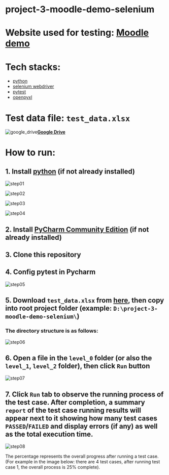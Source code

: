 # **project-3-moodle-demo-selenium**

# **Website used for testing:** [Moodle demo](https://school.moodledemo.net/)

# **Tech stacks:**
- [python](https://www.python.org/downloads/)
- [selenium webdriver](https://www.selenium.dev/documentation/webdriver/getting_started/install_library/)
- [pytest](https://pypi.org/project/pytest/)
- [openpyxl](https://pypi.org/project/openpyxl/)


# **Test data file:** `test_data.xlsx`
![google_drive](https://ssl.gstatic.com/images/branding/product/1x/drive_2020q4_48dp.png)[**Google Drive**](https://docs.google.com/spreadsheets/d/1b7RbgUlz37cmoLDspodr4RVmjNMAUm7s/edit?usp=drive_link&ouid=108255664829481892302&rtpof=true&sd=true)

# **How to run:**
## 1. Install [python](https://www.python.org/downloads/) (if not already installed)
![step01](https://github-production-user-asset-6210df.s3.amazonaws.com/84076266/287787613-005e3b6c-387d-4683-811a-adc7093a01f9.png?X-Amz-Algorithm=AWS4-HMAC-SHA256&X-Amz-Credential=AKIAIWNJYAX4CSVEH53A%2F20231204%2Fus-east-1%2Fs3%2Faws4_request&X-Amz-Date=20231204T175446Z&X-Amz-Expires=300&X-Amz-Signature=7995efd4d61e0eea8236ff98addffd33ab860b94d9b649dfda3849d4422bc6b2&X-Amz-SignedHeaders=host&actor_id=84076266&key_id=0&repo_id=726509442)

![step02](https://github-production-user-asset-6210df.s3.amazonaws.com/84076266/287788494-a6005d36-6283-44a8-9df7-4e496802638e.PNG?X-Amz-Algorithm=AWS4-HMAC-SHA256&X-Amz-Credential=AKIAIWNJYAX4CSVEH53A%2F20231204%2Fus-east-1%2Fs3%2Faws4_request&X-Amz-Date=20231204T175825Z&X-Amz-Expires=300&X-Amz-Signature=5db238fb07a24e6d671653b92524fd3d2c5d204648a4fa427e07a6790fb2ff42&X-Amz-SignedHeaders=host&actor_id=84076266&key_id=0&repo_id=726509442)

![step03](https://github-production-user-asset-6210df.s3.amazonaws.com/84076266/287788537-0f8fe877-14f0-454c-8a95-9569bd48ac21.png?X-Amz-Algorithm=AWS4-HMAC-SHA256&X-Amz-Credential=AKIAIWNJYAX4CSVEH53A%2F20231204%2Fus-east-1%2Fs3%2Faws4_request&X-Amz-Date=20231204T175855Z&X-Amz-Expires=300&X-Amz-Signature=5a0e7982cf4507d9fea772a6216d914cd66b7f3cd624c2439696cf43ff8918d9&X-Amz-SignedHeaders=host&actor_id=84076266&key_id=0&repo_id=726509442)

![step04](https://github-production-user-asset-6210df.s3.amazonaws.com/84076266/287788553-37b59ce6-7f94-4ed6-851b-826a82a1fd79.png?X-Amz-Algorithm=AWS4-HMAC-SHA256&X-Amz-Credential=AKIAIWNJYAX4CSVEH53A%2F20231204%2Fus-east-1%2Fs3%2Faws4_request&X-Amz-Date=20231204T175917Z&X-Amz-Expires=300&X-Amz-Signature=4eb6d4f44e1bf5e5dba523c510f4af7be83df20bed8590da53007ee014f17134&X-Amz-SignedHeaders=host&actor_id=84076266&key_id=0&repo_id=726509442)

## 2. Install [PyCharm Community Edition](https://www.jetbrains.com/pycharm/download) (if not already installed)

## 3. Clone this repository

## 4. Config pytest in Pycharm
![step05](https://github-production-user-asset-6210df.s3.amazonaws.com/84076266/287791874-39451674-8ddc-4e39-ba83-1947c945049e.png?X-Amz-Algorithm=AWS4-HMAC-SHA256&X-Amz-Credential=AKIAIWNJYAX4CSVEH53A%2F20231204%2Fus-east-1%2Fs3%2Faws4_request&X-Amz-Date=20231204T181221Z&X-Amz-Expires=300&X-Amz-Signature=c25ed239bbc350673e2e7172682cd251848548e0ded02edbb9ecdb3e9f1a779b&X-Amz-SignedHeaders=host&actor_id=84076266&key_id=0&repo_id=726509442)

## 5. Download `test_data.xlsx` from [here](https://docs.google.com/spreadsheets/d/1b7RbgUlz37cmoLDspodr4RVmjNMAUm7s/edit?usp=drive_link&ouid=108255664829481892302&rtpof=true&sd=true), then copy into root project folder (example: `D:\project-3-moodle-demo-selenium\`)
### The directory structure is as follows:
![step06](https://github-production-user-asset-6210df.s3.amazonaws.com/84076266/287795396-26338988-2603-4a2b-9be3-22c81a26d2c9.PNG?X-Amz-Algorithm=AWS4-HMAC-SHA256&X-Amz-Credential=AKIAIWNJYAX4CSVEH53A%2F20231204%2Fus-east-1%2Fs3%2Faws4_request&X-Amz-Date=20231204T182749Z&X-Amz-Expires=300&X-Amz-Signature=15fc36b9c9542ddd18a56d2189fe1d9e14cf3f9d2735f06d49c8829b3dcb9d67&X-Amz-SignedHeaders=host&actor_id=84076266&key_id=0&repo_id=726509442)

## 6. Open a file in the `level_0` folder (or also the `level_1`, `level_2` folder), then click `Run` button

![step07](https://github-production-user-asset-6210df.s3.amazonaws.com/84076266/287797334-e864661b-3f75-4832-bc60-f261aa8e4e75.png?X-Amz-Algorithm=AWS4-HMAC-SHA256&X-Amz-Credential=AKIAIWNJYAX4CSVEH53A%2F20231204%2Fus-east-1%2Fs3%2Faws4_request&X-Amz-Date=20231204T183658Z&X-Amz-Expires=300&X-Amz-Signature=4a94c2cda0e79d500ba0dc1ca543f41bbb180f4d4858282bf177ff7f69b79b30&X-Amz-SignedHeaders=host&actor_id=84076266&key_id=0&repo_id=726509442)

## 7. Click `Run` tab to observe the running process of the test case. After completion, a summary `report` of the test case running results will appear next to it showing how many test cases `PASSED`/`FAILED` and display errors (if any) as well as the total execution time.

![step08](https://github-production-user-asset-6210df.s3.amazonaws.com/84076266/287801846-ce37e588-e380-4d76-8abd-18df36389f14.png?X-Amz-Algorithm=AWS4-HMAC-SHA256&X-Amz-Credential=AKIAIWNJYAX4CSVEH53A%2F20231204%2Fus-east-1%2Fs3%2Faws4_request&X-Amz-Date=20231204T185658Z&X-Amz-Expires=300&X-Amz-Signature=0f82bc9fef0b3e6df9fcf6e28afca7c7a963cd1b66d38e848d0c719bf5bd6899&X-Amz-SignedHeaders=host&actor_id=84076266&key_id=0&repo_id=726509442)

The percentage represents the overall progress after running a test case. (For example in the image below: there are 4 test cases, after running test case 1, the overall process is 25% complete).

